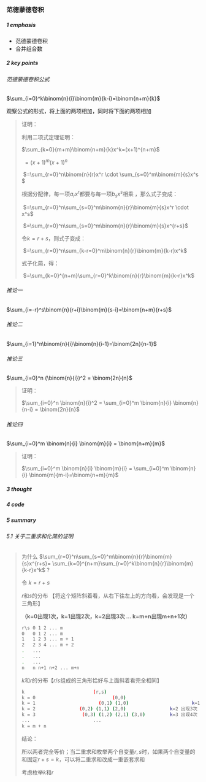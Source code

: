### 范德蒙德卷积 

##### 1 emphasis

* 范德蒙德卷积
* 合并组合数



##### 2 key points

###### 范德蒙德卷积公式

$\sum_{i=0}^k\binom{n}{i}\binom{m}{k-i}=\binom{n+m}{k}$

观察公式的形式，将上面的两项相加，同时将下面的两项相加

> 证明：
>
>  利用二项式定理证明：
>
> $\sum_{k=0}{m+m}\binom{n+m}{k}x^k=(x+1)^{n+m}$
>
> ​										$=(x+1)^m(x+1)^n$
>
> ​										$=\sum_{r=0}^n\binom{n}{r}x^r \cdot \sum_{s=0}^m\binom{m}{s}x^s $
>
> 根据分配律，每一项$a_rx^r$都要与每一项$b_sx^s$相乘 ，那么式子变成：
>
> ​										$=\sum_{r=0}^n\sum_{s=0}^m\binom{n}{r}\binom{m}{s}x^r \cdot x^s$
>
> ​										$=\sum_{r=0}^n\sum_{s=0}^m\binom{n}{r}\binom{m}{s}x^{r+s}$
>
> 令$k=r+s$，则式子变成：
>
> ​										$=\sum_{r=0}^n\sum_{k-r=0}^m\binom{n}{r}\binom{m}{k-r}x^k$
>
> 式子化简，得：
>
> ​										$=\sum_{k=0}^{n+m}\sum_{r=0}^k\binom{n}{r}\binom{m}{k-r}x^k$



###### 推论一

$\sum_{i=-r}^s\binom{n}{r+i}\binom{m}{s-i}=\binom{n+m}{r+s}$



###### 推论二

$\sum_{i=1}^n\binom{n}{i}\binom{n}{i-1}=\binom{2n}{n-1}$





###### 推论三

$\sum_{i=0}^n (\binom{n}{i})^2  = \binom{2n}{n}$

> 证明：
>
> $\sum_{i=0}^n \binom{n}{i}^2 = \sum_{i=0}^m \binom{n}{i} \binom{n}{n-i} = \binom{2n}{n}$



######  推论四

$\sum_{i=0}^m \binom{n}{i} \binom{m}{i} = \binom{n+m}{m}$

> 证明：
>
> $\sum_{i=0}^m \binom{n}{i} \binom{m}{i} = \sum_{i=0}^m \binom{n}{i} \binom{m}{m-i}=\binom{n+m}{m}$



##### 3 thought



##### 4 code



##### 5 summary

###### 5.1 关于二重求和化简的证明

> 为什么 $\sum_{r=0}^n\sum_{s=0}^m\binom{n}{r}\binom{m}{s}x^{r+s}= \sum_{k=0}^{n+m}\sum_{r=0}^k\binom{n}{r}\binom{m}{k-r}x^k$ ?
>
> 令 $k=r+s$
>
> 
>
> $r$和$s$的分布 【将这个矩阵斜着看，从右下往左上的方向看，会发现是一个三角形】
>
> **（k=0出现1次，k=1出现2次，k=2出现3次 ... k=m+n出现m+n+1次）**
>
> ```sh
> r\s 0 1 2 ... m
> 0   0 1 2 ... m
> 1   1 2 3 ... m + 1
> 2   2 3 4 ... m + 2
> .   ...
> .   ...
> .   ...
> n   n n+1 n+2 ... m+n
> ```
>
> 
>
> $k$和$r$的分布【$r/s$组成的三角形恰好与上面斜着看完全相同】
>
> ```sh
> k							(r,s)
> k = 0						       (0,0)							k=0 出现1次
> k = 1					      (0,1) (1,0)						k=1 出现2次
> k = 2     		   (0,2) (1,1) (2,0)				k=2 出现3次
> k = 3					(0,3) (1,2) (2,1) (3,0)			k=3 出现4次
> ...						...
> k = m + n 
> ```
>
> 
>
> 结论：
>
> 所以两者完全等价；当二重求和枚举两个自变量$r,s$时，如果两个自变量的和固定$r+s=k$，可以将二重求和改成一重嵌套求和
>
> 考虑枚举$k$和$r$







